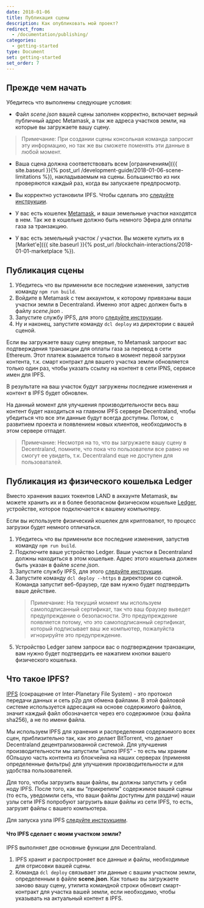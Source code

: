 ```yaml
---
date: 2018-01-06
title: Публикация сцены
description: Как опубликовать мой проект?
redirect_from:
  - /documentation/publishing/
categories:
  - getting-started
type: Document
set: getting-started
set_order: 7
---
```


## Прежде чем начать

Убедитесь что выполнены следующие условия:

- Файл _scene.json_ вашей сцены заполнен корректно, включает верный публичный адрес Metamask, а так же адреса участков земли, на которые вы загружаете вашу сцену.

> Примечание: При создании сцены консольная команда запросит эту информацию, но так же вы сможете поменять эти данные в любой момент.

- Ваша сцена должна соответствовать всем [ограничениям]({{ site.baseurl }}{% post_url /development-guide/2018-01-06-scene-limitations %}), накладываемым на сцены. Большинство из них проверяются каждый раз, когда вы запускаете предпросмотр.

* Вы корректно установили IPFS. Чтобы сделать это [следуйте инструкции](https://ipfs.io/docs/install/).

* У вас есть кошелек [Metamask](https://metamask.io/), и ваши земельные участки находятся в нем. Так же в кошельке должно быть немного Эфира для оплаты газа за транзакцию.

* У вас есть земельный участок / участки. Вы можете купить их в [Market'e]({{ site.baseurl }}{% post_url /blockchain-interactions/2018-01-01-marketplace %}).

## Публикация сцены

1.  Убедитесь что вы применили все последние изменения, запустив команду `npm run build`.
2.  Войдите в Metamask с тем аккаунтом, к которому привязаны ваши участки земли в Decentraland. Именно этот адрес должен быть в файлу _scene.json_ .
3.  Запустите службу IPFS, для этого [следуйте инструкции](https://ipfs.io/docs/getting-started/).
4.  Ну и наконец, запустите команду `dcl deploy` из директории с вашей сценой.

Если вы загружаете вашу сцену впервые, то Metamask запросит вас подтверждения транзакции для оплаты газа за перевод в сети Ethereum. Этот платеж взымается только в момент первой загрузки контента, т.к. смарт контракт для вашего участка земли обновляется только один раз, чтобы указать ссылку на контент в сети IPNS, сервисе имен для IPFS.

В результате на ваш участок будут загружены последние изменения и контент в IPFS будет обновлен.

На данный момент для улучшения производительности весь ваш контент будет находиться на главном IPFS сервере Decentraland, чтобы убедиться что все эти данные будут всегда доступны. Потом, с развитием проекта и появлением новых клиентов, необходимость в этом сервере отпадет.

> Примечание: Несмотря на то, что вы загружаете вашу сцену в Decentraland, помните, что пока что пользователи все равно не смогут ее увидеть, т.к. Decentraland еще не доступен для пользоваталей.

## Публикация из физического кошелька Ledger

Вместо хранения ваших токентов LAND в аккаунте Metamask, вы можете хранить их и в более безопасном физическом кошельке [Ledger](https://www.ledger.com/), устройстве, которое подключается к вашему компьютеру.

Если вы используете физический кошелек для криптовалют, то процесс загрузки будет немного отличаться.

1.  Убедитесь что вы применили все последние изменения, запустив команду `npm run build`.
2.  Подключите ваше устройство Ledger. Ваши участки в Decentraland должны находиться в этом кошельке. Адрес этого кошелька должен быть указан в файле _scene.json_.
3.  Запустите службу IPFS, для этого [следуйте инструкции](https://ipfs.io/docs/getting-started/).
4.  Запустите команду `dcl deploy --https` в директории со сценой. Команда запустит веб-браузер, где вам нужно будет подтвердить ваше действие.
    > Примечание: На текущий момент мы используем самоподписанный сертификат, так что ваш браузер выведет предупреждение о безопасности. Это предупреждение появляется потому, что это самоподписанный сертификат, который подписывает ваш же компьютер, пожалуйста игнорируйте это предупреждение.
5.  Устройство Ledger затем запроси вас о подтверждении транзакции, вам нужно будет подтвердить ее нажатием кнопки вашего физического кошелька.

## Что такое IPFS?

[IPFS](https://ipfs.io/) (сокращение от Inter-Planetary File System) - это протокол передачи данных и сеть p2p для обмена файлами. В этой файловой системе используется адресация на основе содержимого файлов, значит каждый файл обозначается через его содержимое (хэш файла sha256), а не по имени файла.

Мы используем IPFS для хранения и распределения содержимого всех сцен, приблизительно так, как это делает BitTorrent, что делает Decentraland децентрализованной системой. Для улучшения производительности мы запустили “шлюз IPFS” - то есть мы храним бОльшую часть контента из блокчейна на наших серверах (применяя определенные фильтры) для улучшения производительности и для удобства пользователей.

Для того, чтобы загрузить ваши файлы, вы должны запустить у себя ноду IPFS. После того, как вы “прикрепили” содержимое вашей сцены (то есть, уведомили сеть, что ваши файлы доступны для раздачи) наши узлы сети IPFS попробуют загрузить ваши файлы из сети IPFS, то есть, загрузят файлы с вашего компьютера.

Для запуска узла IPFS [следуйте инструкциям](https://ipfs.io/docs/getting-started/).

#### Что IPFS сделает с моим участком земли?

IPFS выполняет две основные функции для Decentraland.

1.  IPFS хранит и распростроняет все данные и файлы, необходимые для отрисовки вашей сцены.
2.  Команда `dcl deploy` связывает эти данные с вашим участком земли, определенным в файле **scene.json**. Как только вы загружаете заново вашу сцену, утилита командной строки обновит смарт-контракт для участка вашей земли, если необходимо, чтобы указывать на актуальный контент в IPFS.
